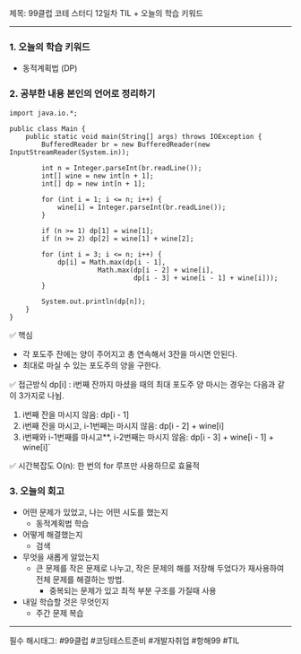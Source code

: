 제목: 99클럽 코테 스터디 12일차 TIL + 오늘의 학습 키워드

---
### 1. 오늘의 학습 키워드
- 동적계획법 (DP)

### 2. 공부한 내용 본인의 언어로 정리하기
````
import java.io.*;

public class Main {
    public static void main(String[] args) throws IOException {
        BufferedReader br = new BufferedReader(new InputStreamReader(System.in));

        int n = Integer.parseInt(br.readLine());
        int[] wine = new int[n + 1];
        int[] dp = new int[n + 1];

        for (int i = 1; i <= n; i++) {
            wine[i] = Integer.parseInt(br.readLine());
        }

        if (n >= 1) dp[1] = wine[1];
        if (n >= 2) dp[2] = wine[1] + wine[2];

        for (int i = 3; i <= n; i++) {
            dp[i] = Math.max(dp[i - 1],
                      Math.max(dp[i - 2] + wine[i],
                               dp[i - 3] + wine[i - 1] + wine[i]));
        }

        System.out.println(dp[n]);
    }
}
````
✅ 핵심
- 각 포도주 잔에는 양이 주어지고 총 연속해서 3잔을 마시면 안된다.
- 최대로 마실 수 있는 포도주의 양을 구한다.

✅ 접근방식
dp[i] : i번째 잔까지 마셨을 때의 최대 포도주 양
마시는 경우는 다음과 같이 3가지로 나뉨.
1.	i번째 잔을 마시지 않음: dp[i - 1]
2.	i번째 잔을 마시고, i-1번째는 마시지 않음: dp[i - 2] + wine[i]
3.	i번째와 i-1번째를 마시고**, i-2번째는 마시지 않음: dp[i - 3] + wine[i - 1] + wine[i]`

✅ 시간복잡도
O(n): 한 번의 for 루프만 사용하므로 효율적

### 3. 오늘의 회고
- 어떤 문제가 있었고, 나는 어떤 시도를 했는지
    - 동적계획법 학습
- 어떻게 해결했는지
    - 검색
- 무엇을 새롭게 알았는지
    - 큰 문제를 작은 문제로 나누고, 작은 문제의 해를 저장해 두었다가 재사용하여 전체 문제를 해결하는 방법.
      - 중복되는 문제가 있고 최적 부분 구조를 가질때 사용
- 내일 학습할 것은 무엇인지
    - 주간 문제 복습 

----
필수 해시태그: #99클럽 #코딩테스트준비 #개발자취업 #항해99 #TIL
